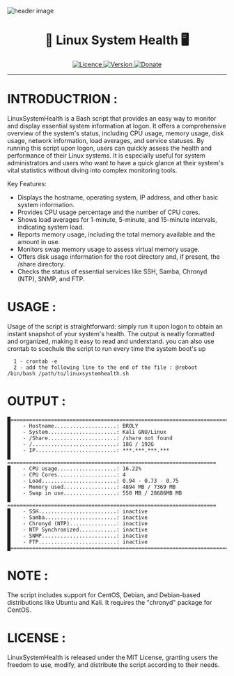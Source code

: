 ![header image](https://github.com/RIDWANE-EL-FILALI/LinuxSystemHealth/blob/fix_bugs/images/Untitled%20design.png)
<h1 align="center">
  🚀 Linux System Health 🖥️
</h1>

<p align="center">
  <a href="#">
    <img src="https://img.shields.io/github/license/GitWatin/LinuxSystemHealth" alt="Licence">
  </a>

  <a href="#">
    <img src="https://img.shields.io/github/v/release/GitWatin/LinuxSystemHealth" alt="Version">
  </a>

  <a href="https://www.paypal.me/valentindenis">
    <img src="https://img.shields.io/badge/Donate-PayPal-green.svg" alt="Donate">
  </a>
  
---
  
  
# INTRODUCTRION :
LinuxSystemHealth is a Bash script that provides an easy way to monitor and display essential system information at logon. It offers a comprehensive overview of the system's status, including CPU usage, memory usage, disk usage, network information, load averages, and service statuses.
By running this script upon logon, users can quickly assess the health and performance of their Linux systems. It is especially useful for system administrators and users who want to have a quick glance at their system's vital statistics without diving into complex monitoring tools.

Key Features:
- Displays the hostname, operating system, IP address, and other basic system information.
- Provides CPU usage percentage and the number of CPU cores.
- Shows load averages for 1-minute, 5-minute, and 15-minute intervals, indicating system load.
- Reports memory usage, including the total memory available and the amount in use.
- Monitors swap memory usage to assess virtual memory usage.
- Offers disk usage information for the root directory and, if present, the /share directory.
- Checks the status of essential services like SSH, Samba, Chronyd (NTP), SNMP, and FTP.

# USAGE :
Usage of the script is straightforward: simply run it upon logon to obtain an instant snapshot of your system's health. The output is neatly formatted and organized, making it easy to read and understand.
you can also use crontab to scechule the script to run every time the system boot's up
```
  1 - crontab -e
  2 - add the following line to the end of the file : @reboot /bin/bash /path/to/linuxsystemhealth.sh
```
# OUTPUT :
 ```
█=======================================================================
█    - Hostname....................: BROLY                          
█    - System......................: Kali GNU/Linux                            
█    - /Share......................: /share not found             
█    - /...........................: 18G / 192G       
█    - IP..........................: ***.***.***.***                                
█    ===================================================================
█    - CPU usage...................: 16.22%                       
█    - CPU Cores...................: 4                          
█    - Load........................: 0.94 - 0.73 - 0.75           
█    - Memory used.................: 4894 MB / 7369 MB        
█    - Swap in use.................: 550 MB / 28686MB MB      
█    ===================================================================
█    - SSH.........................: inactive                        
█    - Samba.......................: inactive                      
█    - Chronyd (NTP)...............: inactive                        
█    - NTP Synchronized............: inactive                             
█    - SNMP........................: inactive                       
█    - FTP.........................: inactive                        
█=======================================================================
```  
# NOTE :
The script includes support for CentOS, Debian, and Debian-based distributions like Ubuntu and Kali. It requires the "chronyd" package for CentOS.
  
# LICENSE :
LinuxSystemHealth is released under the MIT License, granting users the freedom to use, modify, and distribute the script according to their needs.




